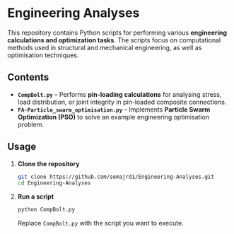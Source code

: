 # Engineering Analyses  

This repository contains Python scripts for performing various **engineering calculations and optimization tasks**. The scripts focus on computational methods used in structural and mechanical engineering, as well as optimisation techniques.

## Contents  

- **`CompBolt.py`** – Performs **pin-loading calculations** for analysing stress, load distribution, or joint integrity in pin-loaded composite connections.  
- **`FA-Particle_swarm_optimisation.py`** – Implements **Particle Swarm Optimization (PSO)** to solve an example engineering optimisation problem.  

## Usage  

1. **Clone the repository**  
   ```bash
   git clone https://github.com/semajrd1/Engineering-Analyses.git
   cd Engineering-Analyses
   ```
2. **Run a script**  
   ```bash
   python CompBolt.py
   ```
   Replace `CompBolt.py` with the script you want to execute.
